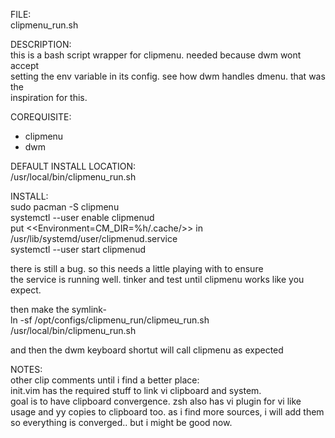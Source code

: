 FILE:  
clipmenu_run.sh

DESCRIPTION:  
this is a bash script wrapper for clipmenu. needed because dwm wont accept  
setting the env variable in its config. see how dwm handles dmenu. that was the  
inspiration for this. 

COREQUISITE:  
* clipmenu
* dwm

DEFAULT INSTALL LOCATION:  
/usr/local/bin/clipmenu_run.sh  

INSTALL:  
sudo pacman -S clipmenu  
systemctl --user enable clipmenud  
put <<Environment=CM_DIR=%h/.cache/>> in /usr/lib/systemd/user/clipmenud.service  
systemctl --user start clipmenud  

there is still a bug. so this needs a little playing with to ensure  
the service is running well. tinker and test until clipmenu works like you expect.

then make the symlink-  
ln -sf /opt/configs/clipmenu_run/clipmeu_run.sh /usr/local/bin/clipmenu_run.sh  

and then the dwm keyboard shortut will call clipmenu as expected  

NOTES:  
other clip comments until i find a better place:  
init.vim has the required stuff to link vi clipboard and system.  
goal is to have clipboard convergence. zsh also has vi plugin for vi like  
usage and yy copies to clipboard too. as i find more sources, i will add them  
so everything is converged.. but i might be good now.  

